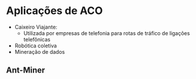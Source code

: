 # Aplicações de ACO

- Caixeiro Viajante:
  - Utilizada por empresas de telefonia para rotas de tráfico de ligações telefônicas
- Robótica coletiva
- Mineração de dados


## Ant-Miner

